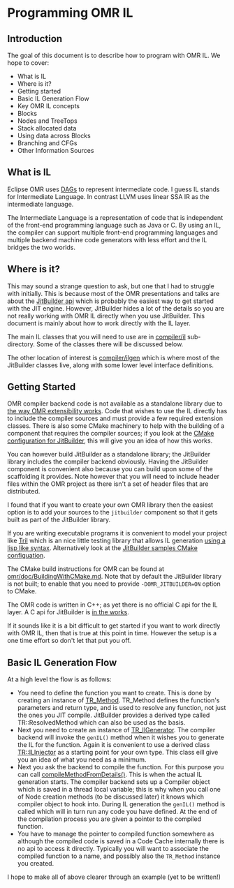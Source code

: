 # Programming OMR IL

## Introduction

The goal of this document is to describe how to program with OMR IL. We hope to cover:

* What is IL
* Where is it?
* Getting started
* Basic IL Generation Flow
* Key OMR IL concepts
* Blocks
* Nodes and TreeTops
* Stack allocated data
* Using data across Blocks
* Branching and CFGs
* Other Information Sources

## What is IL

Eclipse OMR uses [DAGs](https://github.com/dibyendumajumdar/dmr_c/tree/master/omrjit-backend) to represent
intermediate code. I guess IL stands for Intermediate Language. In contrast LLVM uses linear SSA IR as the intermediate language.

The Intermediate Language is a representation of code that is independent of the front-end programming
language such as Java or C. By using an IL, the compiler can support multiple front-end programming 
languages and multiple backend machine code generators with less effort and the IL bridges the two worlds.

## Where is it?

This may sound a strange question to ask, but one that I had to struggle with initially. This is because
most of the OMR presentations and talks are about the [JitBuilder api](https://developer.ibm.com/open/2016/07/19/jitbuilder-library-and-eclipse-omr-just-in-time-compilers-made-easy/) which 
is probably the easiest way to get started with the JIT engine. However, JitBuilder hides a lot of the details
so you are not really working with OMR IL directly when you use JitBuilder. This document is mainly about how to
work directly with the IL layer.

The main IL classes that you will need to use are in [compiler/il](https://github.com/eclipse/omr/tree/master/compiler/il) 
sub-directory. Some of the classes there will be discussed below.

The other location of interest is [compiler/ilgen](https://github.com/eclipse/omr/tree/master/compiler/ilgen) which is
where most of the JitBuilder classes live, along with some lower level interface definitions.

## Getting Started

OMR compiler backend code is not available as a standalone library due to [the way OMR extensibility works](https://github.com/eclipse/omr/blob/master/doc/compiler/extensible_classes/Extensible_Classes.md). Code that wishes
to use the IL directly has to include the compiler sources and must provide a few required extension classes. 
There is also some CMake machinery to help with the building of a component that requires the compiler sources; if you look at the 
[CMake configuration for JitBuilder](https://github.com/eclipse/omr/blob/master/jitbuilder/CMakeLists.txt), this will
give you an idea of how this works. 

You can however build JitBuilder as a standalone library; the JitBuilder library includes the compiler
backend obviously. Having the JitBuilder component is convenient also because you can build upon some of the scaffolding it 
provides. Note however that you will need to include header files within the OMR project as there isn't a set of
header files that are distributed.

I found that if you want to create your own OMR library then the easiest option is to add your sources to the `jitbuilder`
component so that it gets built as part of the JitBuilder library.

If you are writing executable programs it is convenient to model your project like [Tril](https://github.com/eclipse/omr/tree/master/fvtest/tril)
which is an nice little testing library that allows IL generation [using a lisp like syntax](https://github.com/eclipse/omr/blob/master/fvtest/tril/examples/mandelbrot/mandelbrot.tril). Alternatively look
at the [JitBuilder samples CMake configuation](https://github.com/eclipse/omr/blob/master/jitbuilder/release/CMakeLists.txt).

The CMake build instructions for OMR can be found at [omr/doc/BuildingWithCMake.md](https://github.com/eclipse/omr/blob/master/doc/BuildingWithCMake.md). Note that by default the JitBuilder
library is not built; to enable that you need to provide `-DOMR_JITBUILDER=ON` option to CMake. 

The OMR code is written in C++; as yet there is no official C api for the IL layer. A C api for JitBuilder
is [in the works](https://github.com/eclipse/omr/issues/2397).

If it sounds like it is a bit difficult to get started if you want to work directly with OMR IL, then that is true at this 
point in time. However the setup is a one time effort so don't let that put you off.

## Basic IL Generation Flow

At a high level the flow is as follows:

* You need to define the function you want to create. This is done by creating an instance of [TR_Method](https://github.com/eclipse/omr/blob/master/compiler/compile/OMRMethod.hpp). TR_Method
  defines the function's parameters and return type, and is used to resolve any function, not just the ones you JIT compile.
  JitBuilder provides a derived type called TR::ResolvedMethod which can also be used as the basis.
* Next you need to create an instance of [TR_IlGenerator](https://github.com/eclipse/omr/blob/master/compiler/ilgen/IlGen.hpp).
  The compiler backend will invoke the `genIL()` method when it wishes you to generate the IL for the function. 
  Again it is convenient to use a derived class [TR::ILInjector](https://github.com/eclipse/omr/blob/master/compiler/ilgen/IlInjector.hpp) as a starting point for your own type. This class
  eill give you an idea of what you need as a minimum.
* Next you ask the backend to compile the function. For this purpose you can call [compileMethodFromDetails()](https://github.com/eclipse/omr/blob/master/compiler/control/CompileMethod.hpp). This is when the actual IL generation starts.
The compiler backend sets up a Compiler object which is saved in a thread local variable; this is why when you call one of
Node creation methods (to be discussed later) it knows which compiler object to hook into. During IL generation the `genIL()` method
is called which will in turn run any code you have defined. At the end of the compilation process you are given a pointer to
the compiled function.
* You have to manage the pointer to compiled function somewhere as although the compiled code is saved in a Code Cache internally
there is no api to access it directly. Typically you will want to associate the compiled function to a name, and possibly also the
`TR_Method` instance you created.

I hope to make all of above clearer through an example (yet to be written!)

